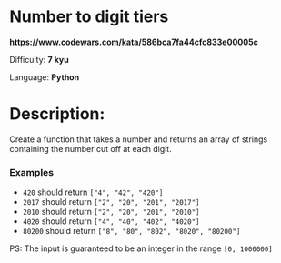 # Number to digit tiers

**<https://www.codewars.com/kata/586bca7fa44cfc833e00005c>**

Difficulty: **7 kyu**

Language: **Python**

# Description:

Create a function that takes a number and returns an array of strings containing the number cut off at each digit.


### Examples


* `420` should return `["4", "42", "420"]`
* `2017` should return `["2", "20", "201", "2017"]`
* `2010` should return `["2", "20", "201", "2010"]`
* `4020` should return `["4", "40", "402", "4020"]`
* `80200` should return `["8", "80", "802", "8020", "80200"]`


PS: The input is guaranteed to be an integer in the range `[0, 1000000]`


